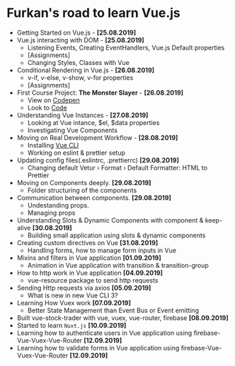 # Furkan's road to learn Vue.js

- Getting Started on Vue.js - **[25.08.2019]**
- Vue.js interacting with DOM - **[25.08.2019]**
  - Listening Events, Creating EventHandlers, Vue.js Default properties
  - [Assignments]
  - Changing Styles, Classes with Vue
- Conditional Rendering in Vue.js - **[26.08.2019]**
  - v-if, v-else, v-show, v-for properties
  - [Assignments]
- First Course Project: **The Monster Slayer** - **[26.08.2019]**
  - View on [Codepen](https://codepen.io/afozbek/pen/vYBxbKe)
  - Look to [Code](https://github.com/afozbek/Monster-Slayer)
- Understanding Vue Instances - **[27.08.2019]**
  - Looking at Vue intance, $el, $data properties
  - Investigating Vue Components
- Moving on Real Development Workflow - **[28.08.2019]**
  - Installing [Vue CLI](https://cli.vuejs.org/)
  - Working on eslint & prettier setup
- Updating config files(.eslintrc, .prettierrc) **[29.08.2019]**
  - Changing default Vetur › Format › Default Formatter: HTML to Prettier
- Moving on Components deeply. **[29.08.2019]**
  - Folder structuring of the components
- Communication between components. **[29.08.2019]**
  - Undestanding props.
  - Managing props
- Understanding Slots & Dynamic Components with component & keep-alive **[30.08.2019]**
  - Building small application using slots & dynamic components
- Creating custom directives on Vue **[31.08.2019]**
  - Handling forms, how to manage form inputs in Vue
- Mixins and filters in Vue application **[01.09.2019]**
  - Animation in Vue application with transition & transition-group
- How to http work in Vue application **[04.09.2019]**
  - vue-resource package to send http requests
- Sending Http requests via axios **[05.09.2019]**
  - What is new in new Vue CLI 3?
- Learning How Vuex work **[07.09.2019]**
  - Better State Management than Event Bus or Event emitting
- Built vue-stock-trader with vue, vuex, vue-router, firebase **[08.09.2019]**
- Started to learn `Nuxt.js` **[10.09.2019]**
- Learning how to authenticate users in Vue application using firebase-Vue-Vuex-Vue-Router **[12.09.2019]**
- Learning how to validate forms in Vue application using firebase-Vue-Vuex-Vue-Router **[12.09.2019]**
